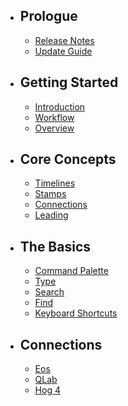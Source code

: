 - ## Prologue
    - [Release Notes](/docs/{{version}}/releases)
    - [Update Guide](/docs/{{version}}/update)
- ## Getting Started
    - [Introduction](/docs/{{version}}/introduction)
    - [Workflow](/docs/{{version}}/workflow)
    - [Overview](/docs/{{version}}/overview)
- ## Core Concepts
    - [Timelines](/docs/{{version}}/timelines)
    - [Stamps](/docs/{{version}}/stamps)
    - [Connections](/docs/{{version}}/connections)
    - [Leading](/docs/{{version}}/leading)
- ## The Basics
    - [Command Palette](/docs/{{version}}/command-palette)
    - [Type](/docs/{{version}}/type)
    <!-- - [Assignment](/docs/{{version}}/assignment) -->
    - [Search](/docs/{{version}}/search)
    - [Find](/docs/{{version}}/find)
    - [Keyboard Shortcuts](/docs/{{version}}/keyboard-shortcuts)
- ## Connections
    <!-- - [OSC](/docs/{{version}}/osc) -->
    <!-- - [MIDI](/docs/{{version}}/midi) -->
    <!-- - [Serial](/docs/{{version}}/serial) -->
    - [Eos](/docs/{{version}}/eos)
    - [QLab](/docs/{{version}}/qlab)
    <!-- - [Disguise](/docs/{{version}}/disguise) -->
    <!-- - [Mitti](/docs/{{version}}/mitti) -->
    - [Hog 4](/docs/{{version}}/hog-4)
